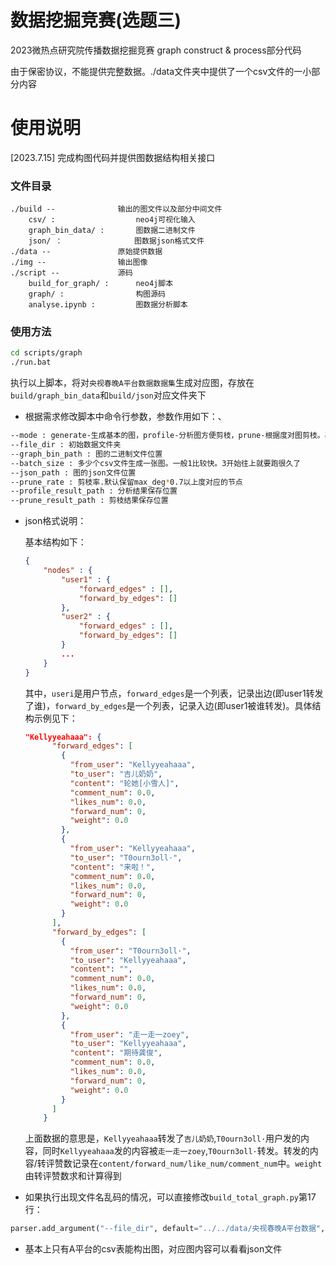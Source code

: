 # 数据挖掘竞赛(选题三)

2023微热点研究院传播数据挖掘竞赛 graph construct & process部分代码

由于保密协议，不能提供完整数据。./data文件夹中提供了一个csv文件的一小部分内容

# 使用说明

[2023.7.15] 完成构图代码并提供图数据结构相关接口 

### 文件目录

```
./build --              输出的图文件以及部分中间文件
    csv/ :                  neo4j可视化输入
    graph_bin_data/ :       图数据二进制文件
    json/ ：                图数据json格式文件
./data --               原始提供数据
./img --                输出图像
./script --             源码
    build_for_graph/ :      neo4j脚本
    graph/ :                构图源码
    analyse.ipynb :         图数据分析脚本
```

### 使用方法

```bash
cd scripts/graph
./run.bat
```

执行以上脚本，将对`央视春晚A平台数据数据集`生成对应图，存放在`build/graph_bin_data`和`build/json`对应文件夹下

- 根据需求修改脚本中命令行参数，参数作用如下：、

```bash
--mode : generate-生成基本的图，profile-分析图方便剪枝，prune-根据度对图剪枝。基本上只用到generate
--file_dir : 初始数据文件夹
--graph_bin_path : 图的二进制文件位置
--batch_size : 多少个csv文件生成一张图。一般1比较快。3开始往上就要跑很久了
--json_path : 图的json文件位置
--prune_rate : 剪枝率.默认保留max_deg*0.7以上度对应的节点
--profile_result_path : 分析结果保存位置
--prune_result_path : 剪枝结果保存位置 
```

- json格式说明：

  基本结构如下：

  ```json
  {
      "nodes" : {
          "user1" : {
              "forward_edges" : [],
              "forward_by_edges": []
          },
          "user2" : {
              "forward_edges" : [],
              "forward_by_edges": []
          }
          ...
      }
  }
  ```

  其中，`useri`是用户节点，`forward_edges`是一个列表，记录出边(即user1转发了谁)，`forward_by_edges`是一个列表，记录入边(即user1被谁转发)。具体结构示例见下：

  ```json
  "Kellyyeahaaa": {
        "forward_edges": [
          {
            "from_user": "Kellyyeahaaa",
            "to_user": "吉儿奶奶",
            "content": "轮她[小雪人]",
            "comment_num": 0.0,
            "likes_num": 0.0,
            "forward_num": 0,
            "weight": 0.0
          },
          {
            "from_user": "Kellyyeahaaa",
            "to_user": "T0ourn3oll·",
            "content": "来啦！",
            "comment_num": 0.0,
            "likes_num": 0.0,
            "forward_num": 0,
            "weight": 0.0
          }
        ],
        "forward_by_edges": [
          {
            "from_user": "T0ourn3oll·",
            "to_user": "Kellyyeahaaa",
            "content": "",
            "comment_num": 0.0,
            "likes_num": 0.0,
            "forward_num": 0,
            "weight": 0.0
          },
          {
            "from_user": "走一走一zoey",
            "to_user": "Kellyyeahaaa",
            "content": "期待龚俊",
            "comment_num": 0.0,
            "likes_num": 0.0,
            "forward_num": 0,
            "weight": 0.0
          }
        ]
      }
  ```

  上面数据的意思是，`Kellyyeahaaa`转发了`吉儿奶奶`,`T0ourn3oll·`用户发的内容，同时`Kellyyeahaaa`发的内容被`走一走一zoey`,`T0ourn3oll·`转发。转发的内容/转评赞数记录在`content/forward_num/like_num/comment_num`中。`weight`由转评赞数求和计算得到

- 如果执行出现文件名乱码的情况，可以直接修改`build_total_graph.py`第17行：

```python
parser.add_argument("--file_dir", default="../../data/央视春晚A平台数据", help="which root file to build graph for")
```

- 基本上只有A平台的csv表能构出图，对应图内容可以看看json文件